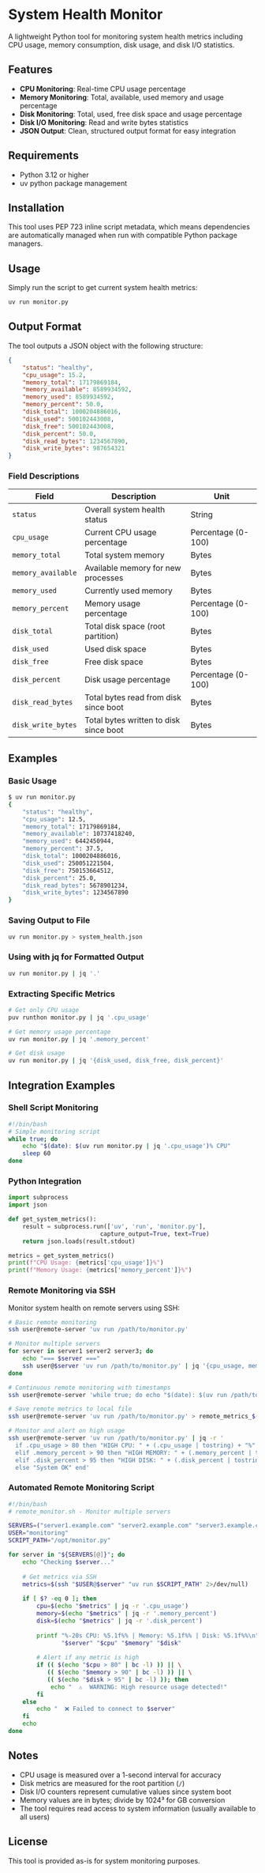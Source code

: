 # System Health Monitor

A lightweight Python tool for monitoring system health metrics including CPU usage, memory consumption, disk usage, and disk I/O statistics.

## Features

- **CPU Monitoring**: Real-time CPU usage percentage
- **Memory Monitoring**: Total, available, used memory and usage percentage
- **Disk Monitoring**: Total, used, free disk space and usage percentage
- **Disk I/O Monitoring**: Read and write bytes statistics
- **JSON Output**: Clean, structured output format for easy integration

## Requirements

- Python 3.12 or higher
- uv python package management

## Installation

This tool uses PEP 723 inline script metadata, which means dependencies are automatically managed when run with compatible Python package managers.

## Usage

Simply run the script to get current system health metrics:

```bash
uv run monitor.py
```

## Output Format

The tool outputs a JSON object with the following structure:

```json
{
    "status": "healthy",
    "cpu_usage": 15.2,
    "memory_total": 17179869184,
    "memory_available": 8589934592,
    "memory_used": 8589934592,
    "memory_percent": 50.0,
    "disk_total": 1000204886016,
    "disk_used": 500102443008,
    "disk_free": 500102443008,
    "disk_percent": 50.0,
    "disk_read_bytes": 1234567890,
    "disk_write_bytes": 987654321
}
```

### Field Descriptions

| Field | Description | Unit |
|-------|-------------|------|
| `status` | Overall system health status | String |
| `cpu_usage` | Current CPU usage percentage | Percentage (0-100) |
| `memory_total` | Total system memory | Bytes |
| `memory_available` | Available memory for new processes | Bytes |
| `memory_used` | Currently used memory | Bytes |
| `memory_percent` | Memory usage percentage | Percentage (0-100) |
| `disk_total` | Total disk space (root partition) | Bytes |
| `disk_used` | Used disk space | Bytes |
| `disk_free` | Free disk space | Bytes |
| `disk_percent` | Disk usage percentage | Percentage (0-100) |
| `disk_read_bytes` | Total bytes read from disk since boot | Bytes |
| `disk_write_bytes` | Total bytes written to disk since boot | Bytes |

## Examples

### Basic Usage

```bash
$ uv run monitor.py
{
    "status": "healthy",
    "cpu_usage": 12.5,
    "memory_total": 17179869184,
    "memory_available": 10737418240,
    "memory_used": 6442450944,
    "memory_percent": 37.5,
    "disk_total": 1000204886016,
    "disk_used": 250051221504,
    "disk_free": 750153664512,
    "disk_percent": 25.0,
    "disk_read_bytes": 5678901234,
    "disk_write_bytes": 1234567890
}
```

### Saving Output to File

```bash
uv run monitor.py > system_health.json
```

### Using with jq for Formatted Output

```bash
uv run monitor.py | jq '.'
```

### Extracting Specific Metrics

```bash
# Get only CPU usage
puv runthon monitor.py | jq '.cpu_usage'

# Get memory usage percentage
uv run monitor.py | jq '.memory_percent'

# Get disk usage
uv run monitor.py | jq '{disk_used, disk_free, disk_percent}'
```

## Integration Examples

### Shell Script Monitoring

```bash
#!/bin/bash
# Simple monitoring script
while true; do
    echo "$(date): $(uv run monitor.py | jq '.cpu_usage')% CPU"
    sleep 60
done
```

### Python Integration

```python
import subprocess
import json

def get_system_metrics():
    result = subprocess.run(['uv', 'run', 'monitor.py'], 
                          capture_output=True, text=True)
    return json.loads(result.stdout)

metrics = get_system_metrics()
print(f"CPU Usage: {metrics['cpu_usage']}%")
print(f"Memory Usage: {metrics['memory_percent']}%")
```

### Remote Monitoring via SSH

Monitor system health on remote servers using SSH:

```bash
# Basic remote monitoring
ssh user@remote-server 'uv run /path/to/monitor.py'

# Monitor multiple servers
for server in server1 server2 server3; do
    echo "=== $server ==="
    ssh user@$server 'uv run /path/to/monitor.py' | jq '{cpu_usage, memory_percent, disk_percent}'
done

# Continuous remote monitoring with timestamps
ssh user@remote-server 'while true; do echo "$(date): $(uv run /path/to/monitor.py | jq -c .)"; sleep 300; done'

# Save remote metrics to local file
ssh user@remote-server 'uv run /path/to/monitor.py' > remote_metrics_$(date +%Y%m%d_%H%M%S).json

# Monitor and alert on high usage
ssh user@remote-server 'uv run /path/to/monitor.py' | jq -r '
  if .cpu_usage > 80 then "HIGH CPU: " + (.cpu_usage | tostring) + "%" 
  elif .memory_percent > 90 then "HIGH MEMORY: " + (.memory_percent | tostring) + "%" 
  elif .disk_percent > 95 then "HIGH DISK: " + (.disk_percent | tostring) + "%" 
  else "System OK" end'
```

### Automated Remote Monitoring Script

```bash
#!/bin/bash
# remote_monitor.sh - Monitor multiple servers

SERVERS=("server1.example.com" "server2.example.com" "server3.example.com")
USER="monitoring"
SCRIPT_PATH="/opt/monitor.py"

for server in "${SERVERS[@]}"; do
    echo "Checking $server..."
    
    # Get metrics via SSH
    metrics=$(ssh "$USER@$server" "uv run $SCRIPT_PATH" 2>/dev/null)
    
    if [ $? -eq 0 ]; then
        cpu=$(echo "$metrics" | jq -r '.cpu_usage')
        memory=$(echo "$metrics" | jq -r '.memory_percent')
        disk=$(echo "$metrics" | jq -r '.disk_percent')
        
        printf "%-20s CPU: %5.1f%% | Memory: %5.1f%% | Disk: %5.1f%%\n" \
               "$server" "$cpu" "$memory" "$disk"
        
        # Alert if any metric is high
        if (( $(echo "$cpu > 80" | bc -l) )) || \
           (( $(echo "$memory > 90" | bc -l) )) || \
           (( $(echo "$disk > 95" | bc -l) )); then
            echo "  ⚠️  WARNING: High resource usage detected!"
        fi
    else
        echo "  ❌ Failed to connect to $server"
    fi
    echo
done
```

## Notes

- CPU usage is measured over a 1-second interval for accuracy
- Disk metrics are measured for the root partition (`/`)
- Disk I/O counters represent cumulative values since system boot
- Memory values are in bytes; divide by 1024³ for GB conversion
- The tool requires read access to system information (usually available to all users)

## License

This tool is provided as-is for system monitoring purposes.
